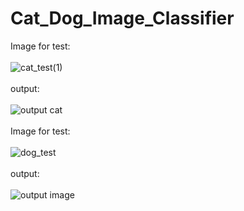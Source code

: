 # Cat_Dog_Image_Classifier

Image for test:
<br>
<br>
![cat_test(1)](https://github.com/user-attachments/assets/64e1d112-299d-4c9b-a4f1-ab5a33b4be9d)
<br>
<br>
output:
<br>
<br>
![output cat](https://github.com/user-attachments/assets/78a8052c-7cee-404d-8150-642b6689aa85)
<br>
<br>
Image for test:
<br>
<br>
![dog_test](https://github.com/user-attachments/assets/7bc68202-b8b6-4978-a434-c2fb12b7fbdb)
<br>
<br>
output:
<br>
<br>
![output image](https://github.com/user-attachments/assets/bb99617d-0a18-43d4-a4e7-959a76f4d179)
<br>
<br>
